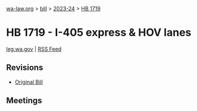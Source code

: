 [wa-law.org](/) > [bill](/bill/) > [2023-24](/bill/2023-24/) > [HB 1719](/bill/2023-24/hb/1719/)

# HB 1719 - I-405 express & HOV lanes
[leg.wa.gov](https://app.leg.wa.gov/billsummary?BillNumber=1719&Year=2023&Initiative=false) | [RSS Feed](./rss.xml)

## Revisions
* [Original Bill](1/)

## Meetings